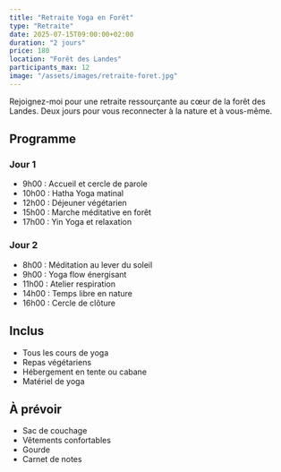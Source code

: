 ```yaml
---
title: "Retraite Yoga en Forêt"
type: "Retraite"
date: 2025-07-15T09:00:00+02:00
duration: "2 jours"
price: 180
location: "Forêt des Landes"
participants_max: 12
image: "/assets/images/retraite-foret.jpg"
---
```


Rejoignez-moi pour une retraite ressourçante au cœur de la forêt des Landes. Deux jours pour vous reconnecter à la nature et à vous-même.

## Programme

### Jour 1
- 9h00 : Accueil et cercle de parole
- 10h00 : Hatha Yoga matinal
- 12h00 : Déjeuner végétarien
- 15h00 : Marche méditative en forêt
- 17h00 : Yin Yoga et relaxation

### Jour 2
- 8h00 : Méditation au lever du soleil
- 9h00 : Yoga flow énergisant
- 11h00 : Atelier respiration
- 14h00 : Temps libre en nature
- 16h00 : Cercle de clôture

## Inclus

- Tous les cours de yoga
- Repas végétariens
- Hébergement en tente ou cabane
- Matériel de yoga

## À prévoir

- Sac de couchage
- Vêtements confortables
- Gourde
- Carnet de notes
